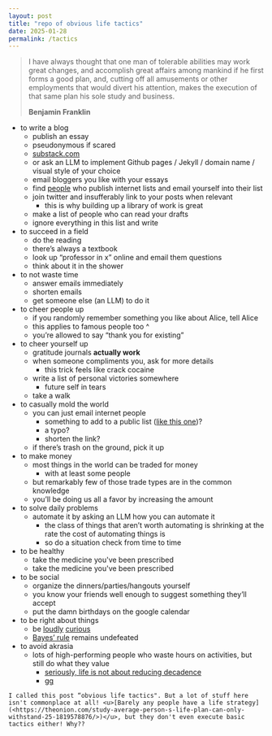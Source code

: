 ```yaml
---
layout: post
title: "repo of obvious life tactics" 
date: 2025-01-28
permalink: /tactics 
---
```




> I have always thought that one man of tolerable abilities may work great changes, and accomplish great affairs among mankind if he first forms a good plan, and, cutting off all amusements or other employments that would divert his attention, makes the execution of that same plan his sole study and business. 
> 
> **Benjamin Franklin**

- to write a blog
  - publish an essay
  - pseudonymous if scared
  - <u>[substack.com ](<http://substack.com>)</u>
  - or ask an LLM to implement Github pages / Jekyll / domain name / visual style of your choice 
  - email bloggers you like with your essays
  - find <u>[people](<https://substack.com/@samenright/posts>)</u> who publish internet lists and email yourself into their list
  - join twitter and insufferably link to your posts when relevant
    - this is why building up a library of work is great
  - make a list of people who can read your drafts
  - ignore everything in this list and write
- to succeed in a field
  - do the reading
  - there’s always a textbook
  - look up “professor in x” online and email them questions
  - think about it in the shower
- to not waste time
  - answer emails immediately
  - shorten emails
  - get someone else (an LLM) to do it
- to cheer people up
  - if you randomly remember something you like about Alice, tell Alice
  - this applies to famous people too ^ 
  - you’re allowed to say “thank you for existing” 
- to cheer yourself up
  - gratitude journals **actually work**
  - when someone compliments you, ask for more details
    - this trick feels like crack cocaine
  - write a list of personal victories somewhere
    - future self in tears
  - take a walk
- to casually mold the world
  - you can just email internet people
    - something to add to a public list (<u>[like this one](<mailto:croissanthology@gmail.com>)</u>)?
    - a typo?
    - shorten the link?
  - if there’s trash on the ground, pick it up
- to make money
  - most things in the world can be traded for money 
    - with at least some people
  - but remarkably few of those trade types are in the common knowledge
  - you’ll be doing us all a favor by increasing the amount
- to solve daily problems
  - automate it by asking an LLM how you can automate it
    - the class of things that aren’t worth automating is shrinking at the rate the cost of automating things is
    - so do a situation check from time to time
- to be healthy
  - take the medicine you've been prescribed
  - take the medicine you've been prescribed 
- to be social
  - organize the dinners/parties/hangouts yourself 
  - you know your friends well enough to suggest something they’ll accept
  - put the damn birthdays on the google calendar
- to be right about things
  - be <u>[loudly](<https://x.com/__drewface/status/1875290969152864285>)</u> <u>[curious](<https://x.com/paulg/status/1883488719048785934>)</u> 
  - <u>[Bayes’ rule](<https://arbital.com/p/bayes_rule/?l=1zq>)</u> remains undefeated
- to avoid akrasia
  - lots of high-performing people who waste hours on activities, but still do what they value
    - <u>[seriously, life is not about reducing decadence](<https://x.com/visakanv/status/1653376345802694657>)</u>
    - <u>[gg](<https://pbs.twimg.com/media/FvIHo0naQAAw3aP?format=jpg&name=medium>)</u>
> 

	I called this post “obvious life tactics". But a lot of stuff here isn't commonplace at all! <u>[Barely any people have a life strategy](<https://theonion.com/study-average-person-s-life-plan-can-only-withstand-25-1819578876/>)</u>, but they don't even execute basic tactics either! Why?? 


